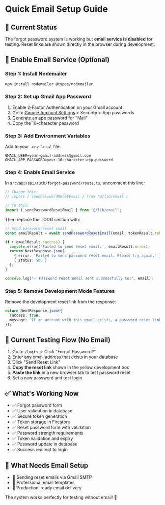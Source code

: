 # Quick Email Setup Guide

## 🚧 Current Status
The forgot password system is working but **email service is disabled** for testing. Reset links are shown directly in the browser during development.

## 🚀 Enable Email Service (Optional)

### Step 1: Install Nodemailer
```bash
npm install nodemailer @types/nodemailer
```

### Step 2: Set up Gmail App Password
1. Enable 2-Factor Authentication on your Gmail account
2. Go to [Google Account Settings](https://myaccount.google.com/) > Security > App passwords
3. Generate an app password for "Mail" 
4. Copy the 16-character password

### Step 3: Add Environment Variables
Add to your `.env.local` file:
```env
GMAIL_USER=your-gmail-address@gmail.com
GMAIL_APP_PASSWORD=your-16-character-app-password
```

### Step 4: Enable Email Service
In `src/app/api/auth/forgot-password/route.ts`, uncomment this line:
```typescript
// Change this:
// import { sendPasswordResetEmail } from '@/lib/email';

// To this:
import { sendPasswordResetEmail } from '@/lib/email';
```

Then replace the TODO section with:
```typescript
// Send password reset email
const emailResult = await sendPasswordResetEmail(email, tokenResult.token);

if (!emailResult.success) {
  console.error('Failed to send reset email:', emailResult.error);
  return NextResponse.json(
    { error: 'Failed to send password reset email. Please try again.' },
    { status: 500 }
  );
}

console.log('✅ Password reset email sent successfully to:', email);
```

### Step 5: Remove Development Mode Features
Remove the development reset link from the response:
```typescript
return NextResponse.json({
  success: true,
  message: 'If an account with this email exists, a password reset link has been sent.'
});
```

## 🧪 Current Testing Flow (No Email)

1. Go to `/login` → Click "Forgot Password?"
2. Enter any email address that exists in your database
3. Click "Send Reset Link"
4. **Copy the reset link** shown in the yellow development box
5. **Paste the link** in a new browser tab to test password reset
6. Set a new password and test login

## ✅ What's Working Now

- ✅ Forgot password form
- ✅ User validation in database  
- ✅ Secure token generation
- ✅ Token storage in Firestore
- ✅ Reset password form with validation
- ✅ Password strength requirements
- ✅ Token validation and expiry
- ✅ Password update in database
- ✅ Success redirect to login

## 📧 What Needs Email Setup

- 📧 Sending reset emails via Gmail SMTP
- 📧 Professional email templates
- 📧 Production-ready email delivery

The system works perfectly for testing without email! 🎉
